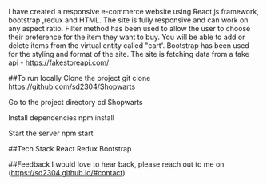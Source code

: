 I have created a responsive e-commerce website using React js framework, bootstrap ,redux and HTML. The site is fully responsive and can work on any aspect ratio. Filter method has been used to allow the user to choose their preference for the item they want to buy. You will be able to add or delete items from the virtual entity called "cart'. Bootstrap has been used for the styling and format of the site. The site is fetching data from a fake api - https://fakestoreapi.com/

##To run locally
Clone the project
git clone https://github.com/sd2304/Shopwarts

Go to the project directory
cd Shopwarts

Install dependencies
npm install

Start the server
npm start
  
##Tech Stack
React
Redux
Bootstrap

##Feedback
I would love to hear back, please reach out to me on (https://sd2304.github.io/#contact)
